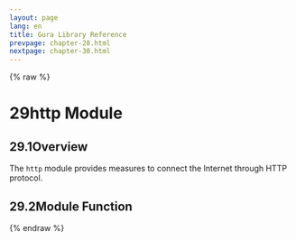 ```yaml
---
layout: page
lang: en
title: Gura Library Reference
prevpage: chapter-28.html
nextpage: chapter-30.html
---
```

{% raw %}
<h1><span class="caption-index-1">29</span><a name="anchor-29"></a>http Module</h1>
<h2><span class="caption-index-2">29.1</span><a name="anchor-29-1"></a>Overview</h2>
<p>
The <code>http</code> module provides measures to connect the Internet through HTTP protocol.
</p>
<h2><span class="caption-index-2">29.2</span><a name="anchor-29-2"></a>Module Function</h2>
<p />

{% endraw %}

